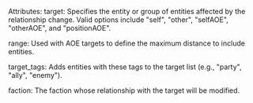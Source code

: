 

Attributes:
target: Specifies the entity or group of entities affected by the relationship change. 
    Valid options include "self", "other", "selfAOE", "otherAOE", and "positionAOE".

range: Used with AOE targets to define the maximum distance to include entities.

target_tags: Adds entities with these tags to the target list (e.g., "party", "ally", "enemy"). 

faction: The faction whose relationship with the target will be modified. 